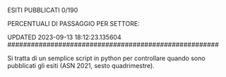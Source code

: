 ESITI PUBBLICATI 0/190 

PERCENTUALI DI PASSAGGIO PER SETTORE:

UPDATED 2023-09-13 18:12:23.135604
###################################################### 

Si tratta di un semplice script in python per controllare quando sono pubblicati gli esiti (ASN 2021, sesto quadrimestre).

